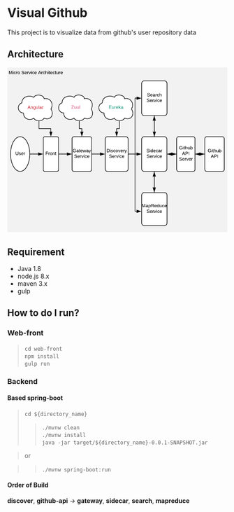# Visual Github

This project is to visualize data from github's user repository data

## Architecture

![Image](https://github.com/JayStevency/visual-github/blob/master/visual-github-architecture.png)


## Requirement

- Java 1.8
- node.js 8.x
- maven 3.x
- gulp


## How to do I run?

### Web-front

> `cd web-front`<br>
> `npm install`<br>
> `gulp run`


### Backend

#### Based spring-boot

> `cd ${directory_name}`<br>
>> `./mvnw clean` <br>
>> `./mvnw install`<br>
>> `java -jar target/${directory_name}-0.0.1-SNAPSHOT.jar`<br>

> or

>> `./mvnw spring-boot:run`


#### Order of Build


**discover**, **github-api** -> **gateway**, **sidecar**, **search**, **mapreduce**



 